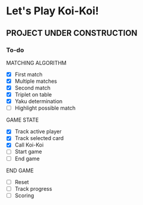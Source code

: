 # Let's Play Koi-Koi!

## PROJECT UNDER CONSTRUCTION

### To-do
MATCHING ALGORITHM
- [x] First match
- [x] Multiple matches
- [x] Second match
- [x] Triplet on table
- [x] Yaku determination
- [ ] Highlight possible match

GAME STATE
- [x] Track active player
- [x] Track selected card
- [x] Call Koi-Koi
- [ ] Start game
- [ ] End game

END GAME
- [ ] Reset
- [ ] Track progress
- [ ] Scoring

